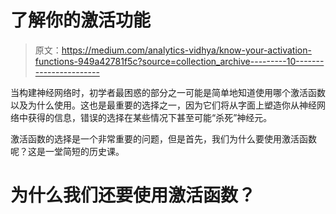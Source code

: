 # 了解你的激活功能

> 原文：<https://medium.com/analytics-vidhya/know-your-activation-functions-949a42781f5c?source=collection_archive---------10----------------------->

当构建神经网络时，初学者最困惑的部分之一可能是简单地知道使用哪个激活函数以及为什么使用。这也是最重要的选择之一，因为它们将从字面上塑造你从神经网络中获得的信息，错误的选择在某些情况下甚至可能“杀死”神经元。

激活函数的选择是一个非常重要的问题，但是首先，我们为什么要使用激活函数呢？这是一堂简短的历史课。

# 为什么我们还要使用激活函数？